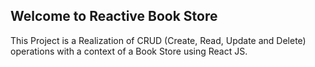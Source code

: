 ## Welcome to Reactive Book Store

This Project is a Realization of CRUD (Create, Read, Update and Delete) operations with a context of a Book Store using React JS.
